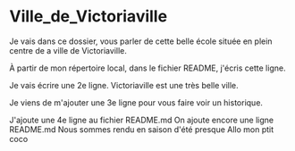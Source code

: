 # Ville_de_Victoriaville
Je vais dans ce dossier, vous parler de cette belle école située en plein centre de a ville de Victoriaville.

À partir de mon répertoire local, dans le fichier README, j'écris cette ligne.

Je vais écrire une 2e ligne. Victoriaville est une très belle ville.

Je viens de m'ajouter une 3e ligne pour vous faire voir un historique.

J'ajoute une 4e ligne au fichier README.md
On ajoute encore une ligne README.md
Nous sommes rendu en saison d'été presque
Allo mon ptit coco

